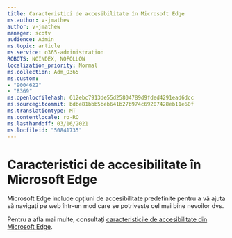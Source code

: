 ```yaml
---
title: Caracteristici de accesibilitate în Microsoft Edge
ms.author: v-jmathew
author: v-jmathew
manager: scotv
audience: Admin
ms.topic: article
ms.service: o365-administration
ROBOTS: NOINDEX, NOFOLLOW
localization_priority: Normal
ms.collection: Adm_O365
ms.custom:
- "9004622"
- "8369"
ms.openlocfilehash: 612ebc7913de55d25804789d9fded4291ead6dcc
ms.sourcegitcommit: bdbe81bbb5beb641b27b974c69207428eb11e60f
ms.translationtype: MT
ms.contentlocale: ro-RO
ms.lasthandoff: 03/16/2021
ms.locfileid: "50841735"
---
```

# <a name="accessibility-features-in-microsoft-edge"></a>Caracteristici de accesibilitate în Microsoft Edge

Microsoft Edge include opțiuni de accesibilitate predefinite pentru a vă ajuta să navigați pe web într-un mod care se potrivește cel mai bine nevoilor dvs.

Pentru a afla mai multe, consultați [caracteristicile de accesibilitate din Microsoft Edge](https://go.microsoft.com/fwlink/?linkid=2153648).
